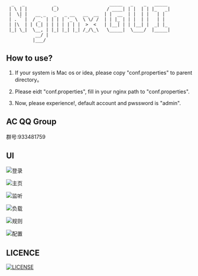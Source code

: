 ```
  _   _           _                    _____   _    _   _____ 
 | \ | |         (_)                  / ____| | |  | | |_   _|
 |  \| |   __ _   _   _ __   __  __  | |  __  | |  | |   | |  
 | . ` |  / _` | | | | '_ \  \ \/ /  | | |_ | | |  | |   | |  
 | |\  | | (_| | | | | | | |  >  <   | |__| | | |__| |  _| |_ 
 |_| \_|  \__, | |_| |_| |_| /_/\_\   \_____|  \____/  |_____|
           __/ |                                              
          |___/                                               

```
## How to use?

1. If your system is Mac os or idea, please copy "conf.properties" to parent directory。

2. Please eidt "conf.properties", fill in your nginx path to "conf.properties".

3. Now, please experience!, default account and pwssword is "admin".

## AC QQ Group
群号:933481759

## UI
![登录](https://raw.githubusercontent.com/onlyGuo/nginx-gui/master/doc/login.png)

![主页](https://raw.githubusercontent.com/onlyGuo/nginx-gui/master/doc/home.png)

![监听](https://raw.githubusercontent.com/onlyGuo/nginx-gui/master/doc/lisner.png)

![负载](https://raw.githubusercontent.com/onlyGuo/nginx-gui/master/doc/upstream.png)

![规则](https://raw.githubusercontent.com/onlyGuo/nginx-gui/master/doc/location.png)

![配置](https://raw.githubusercontent.com/onlyGuo/nginx-gui/master/doc/conf.png)

## LICENCE

[![LICENSE](https://img.shields.io/badge/license-Anti%20996-blue.svg)](https://github.com/996icu/996.ICU/blob/master/LICENSE)

[1]: https://github.com/oychao/riact/tree/master/demos